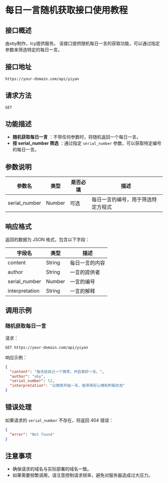 # 每日一言随机获取接口使用教程

## 接口概述

由xby制作，lcy提供服务。 该接口提供随机每日一言的获取功能，可以通过指定参数来筛选特定的每日一言。

## 接口地址

```
https://your-domain.com/api/yiyan
```

## 请求方法

`GET`

## 功能描述

  * **随机获取每日一言** ：不带任何参数时，将随机返回一个每日一言。
  * **按 serial_number 筛选** ：通过指定 `serial_number` 参数，可以获取特定编号的每日一言。

## 参数说明

参数名 | 类型 | 是否必填 | 描述
---|---|---|---
serial_number | Number | 可选 | 每日一言的编号，用于筛选特定方程式

## 响应格式

返回的数据为 JSON 格式，包含以下字段：

字段名 | 类型 | 描述
---|---|---
content | String | 每日一言的内容
author | String | 一言的提供者
serial_number | Number | 一言的编号
interpretation | String | 一言的解释

## 调用示例

### 随机获取每日一言

请求：

```http
GET https://your-domain.com/api/yiyan
```

响应示例：

```json
{
  "content": "每天给自己一个微笑，开启美好一天。",
  "author": "xby",
  "serial_number": 52,
  "interpretation": "以微笑开始一天，能带来好心情和积极状态"
}
```

## 错误处理

如果请求的 `serial_number` 不存在，将返回 404 错误：

```json
{
  "error": "Not found"
}
```

## 注意事项

  * 确保请求的域名与实际部署的域名一致。
  * 如果需要频繁调用，请注意控制请求频率，避免对服务器造成过大压力。
